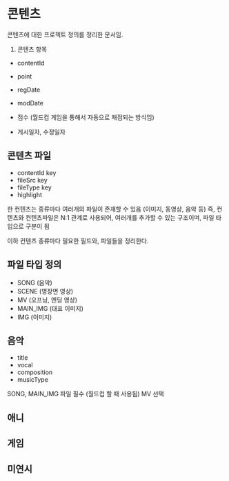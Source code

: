 콘텐츠
===

콘텐츠에 대한 프로젝트 정의를 정리한 문서임.

1. 콘텐츠 항목

- contentId
- point
- regDate
- modDate


- 점수 (월드컵 게임을 통해서 자동으로 채점되는 방식임)
- 게시일자, 수정일자


콘텐츠 파일
---

- contentId key
- fileSrc key
- fileType key
- highlight

한 컨텐츠는 종류마다 여러개의 파일이 존재할 수 있음 (이미지, 동영상, 음악 등)
즉, 컨텐츠와 컨텐츠파일은 N:1 관계로 사용되어, 여러개를 추가할 수 있는 구조이며, 파일 타입으로 구분이 됨

이하 컨텐츠 종류마다 필요한 필드와, 파일들을 정리한다.


파일 타입 정의
---

- SONG (음악)
- SCENE (명장면 영상)
- MV (오프닝, 엔딩 영상)
- MAIN_IMG (대표 이미지)
- IMG (이미지)



음악
---

- title
- vocal
- composition
- musicType

SONG, MAIN_IMG 파일 필수 (월드컵 할 때 사용됨)
MV 선택


애니
---

게임
---

미연시
---

